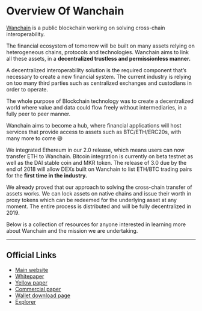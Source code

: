 **Overview Of Wanchain**
==

<a href="https://wanchain.org">Wanchain</a> is a public blockchain working on solving cross-chain interoperability. 

The financial ecosystem of tomorrow will be built on many assets relying on heterogeneous chains, protocols and technologies. Wanchain aims to link all these assets, in a **decentralized trustless and permissionless manner.**

A decentralized interoperability solution is the required component that’s necessary to create a new financial system.  The current industry is relying on too many third parties such as centralized exchanges and custodians in order to operate. 

The whole purpose of Blockchain technology was to create a decentralized world where value and data could flow freely without intermediaries, in a fully peer to peer manner.

Wanchain aims to become a hub, where financial applications will host services that provide access to assets such as BTC/ETH/ERC20s, with many more to come :smiley:  

We integrated Ethereum in our 2.0 release, which means users can now transfer ETH to Wanchain. Bitcoin integration is currently on beta testnet as well as the DAI stable coin and MKR token. The release of 3.0 due by the end of 2018 will allow DEXs built on Wanchain to list ETH/BTC trading pairs for the **first time in the industry.**

We already proved that our approach to solving the cross-chain transfer of assets works. We can lock assets on native chains and issue their worth in proxy tokens which can be redeemed for the underlying asset at any moment. The entire process is distributed and will be fully decentralized in 2019. 

Below is a collection of resources for anyone interested in learning more about Wanchain and the mission we are undertaking. 

---

**Official Links**
--

+ <a href="https://wanchain.org">Main website</a>
+ <a href="https://wanchain.org/files/Wanchain-Whitepaper-EN-version.pdf">Whitepaper</a>
+ <a href="https://wanchain.org/files/Wanchain-Yellowpaper-EN-version.pdf">Yellow paper</a>
+ <a href="https://wanchain.org/files/Wanchain-Commercial-Whitepaper-EN-version.pdf">Commercial paper</a>
+ <a href="https://wanchain.org/files/Wanchain-Commercial-Whitepaper-EN-version.pdf">Wallet download page</a>
+ <a href="https://wanchain.org/files/Wanchain-Commercial-Whitepaper-EN-version.pdf">Explorer</a>
